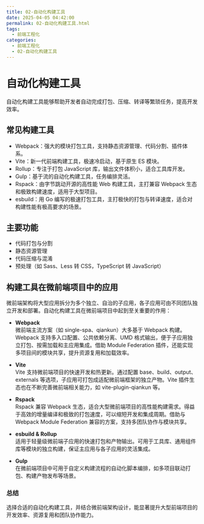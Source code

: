 ```yaml
---
title: 02-自动化构建工具
date: 2025-04-05 04:42:00
permalink: 02-自动化构建工具.html
tags:
  - 前端工程化
categories:
  - 前端工程化
  - 02-自动化构建工具
---
```


# 自动化构建工具

自动化构建工具能够帮助开发者自动完成打包、压缩、转译等繁琐任务，提高开发效率。

## 常见构建工具

- Webpack：强大的模块打包工具，支持静态资源管理、代码分割、插件体系。
- Vite：新一代前端构建工具，极速冷启动，基于原生 ES 模块。
- Rollup：专注于打包 JavaScript 库，输出文件体积小，适合工具库开发。
- Gulp：基于流的自动化构建工具，任务编排灵活。
- Rspack：由字节跳动开源的高性能 Web 构建工具，主打兼容 Webpack 生态和极致构建速度，适用于大型项目。
- esbuild：用 Go 编写的极速打包工具，主打极快的打包与转译速度，适合对构建性能有极高要求的场景。

## 主要功能

- 代码打包与分割
- 静态资源管理
- 代码压缩与混淆
- 预处理（如 Sass、Less 转 CSS，TypeScript 转 JavaScript）

## 构建工具在微前端项目中的应用

微前端架构将大型应用拆分为多个独立、自治的子应用，各子应用可由不同团队独立开发和部署。自动化构建工具在微前端项目中起到至关重要的作用：

- **Webpack**  
  微前端主流方案（如 single-spa、qiankun）大多基于 Webpack 构建。Webpack 支持多入口配置、公共依赖分离、UMD 格式输出，便于子应用独立打包、按需加载和主应用集成。借助 Module Federation 插件，还能实现多项目间的模块共享，提升资源复用和加载效率。

- **Vite**  
  Vite 支持微前端项目的快速开发和热更新。通过配置 base、build、output、externals 等选项，子应用可打包成适配微前端框架的独立产物。Vite 插件生态也在不断完善微前端相关能力，如 vite-plugin-qiankun 等。

- **Rspack**  
  Rspack 兼容 Webpack 生态，适合大型微前端项目的高性能构建需求。得益于高效的增量编译和极致的打包速度，可以缩短开发和集成周期。借助与 Webpack Module Federation 兼容的方案，支持多团队协作与模块共享。

- **esbuild & Rollup**  
  适用于轻量级微前端子应用的快速打包和产物输出。可用于工具库、通用组件库等模块的独立构建，保证主应用与各子应用的灵活集成。

- **Gulp**  
  在微前端项目中可用于自定义构建流程的自动化脚本编排，如多项目联动打包、构建产物发布等场景。

### 总结

选择合适的自动化构建工具，并结合微前端架构设计，能显著提升大型前端项目的开发效率、资源复用和团队协作能力。